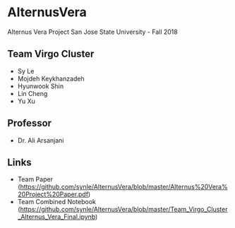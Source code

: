 # AlternusVera
Alternus Vera Project
San Jose State University - Fall 2018

## Team Virgo Cluster
- Sy Le
- Mojdeh Keykhanzadeh
- Hyunwook Shin
- Lin Cheng
- Yu Xu


## Professor
- Dr. Ali Arsanjani


## Links
- Team Paper (https://github.com/synle/AlternusVera/blob/master/Alternus%20Vera%20Project%20Paper.pdf)
- Team Combined Notebook (https://github.com/synle/AlternusVera/blob/master/Team_Virgo_Cluster_Alternus_Vera_Final.ipynb)
